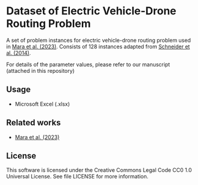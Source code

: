 # Dataset of Electric Vehicle-Drone Routing Problem
A set of problem instances for electric vehicle-drone routing problem used in [Mara et al. (2023)](https://doi.org/10.1016/j.swevo.2023.101295).
Consists of 128 instances adapted from [Schneider et al. (2014)](https://doi.org/10.1287/trsc.2013.0490).

For details of the parameter values, please refer to our manuscript (attached in this repository) 

## Usage
* Microsoft Excel (.xlsx)

## Related works
* [Mara et al. (2023)](https://doi.org/10.1016/j.swevo.2023.101295)

## License
This software is licensed under the Creative Commons Legal Code CC0 1.0 Universal License. See file LICENSE for more information.
